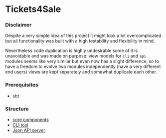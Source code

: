 Tickets4Sale
============

### Disclaimer

Despite a very simple idea of this project it might look a bit overcomplicated
but all functionality was built with a high testability and flexibility in mind.

Nevertheless code duplication is highly undesirable some of it is unavoidable
and was made on purpose: view models for `cli` and `api` modules seems like very
similar but even now has a slight difference, so to have a freedom to evolve
two modules independently (have a very different end users) views are kept
separately and somewhat duplicate each other.

### Prerequisites

- sbt

### Structure

- [core components](core/README.md)
- [CLI tool](cli/README.md)
- [Json API server](api/README.md)